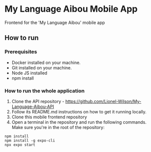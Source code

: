 # My Language Aibou Mobile App
Frontend for the 'My Language Aibou' mobile app

## How to run

### Prerequisites

- Docker installed on your machine.
- Git installed on your machine.
- Node JS installed
- npm install

### How to run the whole application

1. Clone the API repository - https://github.com/Lionel-Wilson/My-Language-Aibou-API
2. Follow its README.md instructions on how to get it running locally.
3. Clone this mobile frontend repository
4. Open a terminal in the repository and run the following commands. Make sure you're in the root of the repository:

```
npm install
npm install -g expo-cli  
npx expo start
```

